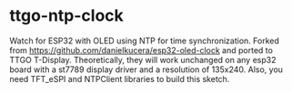 # ttgo-ntp-clock
Watch for ESP32 with OLED using NTP for time synchronization.
Forked from https://github.com/danielkucera/esp32-oled-clock and ported to TTGO T-Display.
Theoretically, they will work unchanged on any esp32 board with a st7789 display driver and a resolution of 135x240.
Also, you need TFT_eSPI and NTPClient libraries to build this sketch.
